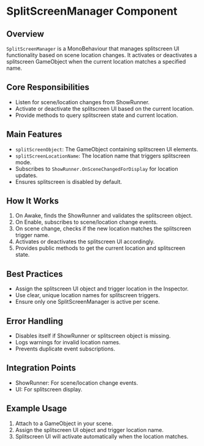 # SplitScreenManager Component

## Overview
`SplitScreenManager` is a MonoBehaviour that manages splitscreen UI functionality based on scene location changes. It activates or deactivates a splitscreen GameObject when the current location matches a specified name.

## Core Responsibilities
- Listen for scene/location changes from ShowRunner.
- Activate or deactivate the splitscreen UI based on the current location.
- Provide methods to query splitscreen state and current location.

## Main Features
- `splitScreenObject`: The GameObject containing splitscreen UI elements.
- `splitScreenLocationName`: The location name that triggers splitscreen mode.
- Subscribes to `ShowRunner.OnSceneChangedForDisplay` for location updates.
- Ensures splitscreen is disabled by default.

## How It Works
1. On Awake, finds the ShowRunner and validates the splitscreen object.
2. On Enable, subscribes to scene/location change events.
3. On scene change, checks if the new location matches the splitscreen trigger name.
4. Activates or deactivates the splitscreen UI accordingly.
5. Provides public methods to get the current location and splitscreen state.

## Best Practices
- Assign the splitscreen UI object and trigger location in the Inspector.
- Use clear, unique location names for splitscreen triggers.
- Ensure only one SplitScreenManager is active per scene.

## Error Handling
- Disables itself if ShowRunner or splitscreen object is missing.
- Logs warnings for invalid location names.
- Prevents duplicate event subscriptions.

## Integration Points
- ShowRunner: For scene/location change events.
- UI: For splitscreen display.

## Example Usage
1. Attach to a GameObject in your scene.
2. Assign the splitscreen UI object and trigger location name.
3. Splitscreen UI will activate automatically when the location matches. 